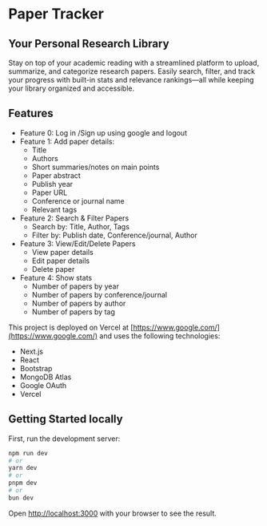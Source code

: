 # Paper Tracker
## Your Personal Research Library

Stay on top of your academic reading with a streamlined platform to upload, summarize, and categorize research papers. Easily search, filter, and track your progress with built-in stats and relevance rankings—all while keeping your library organized and accessible.

## Features
- Feature 0: Log in /Sign up using google and logout
- Feature 1: Add paper details:
    - Title
    - Authors
    - Short summaries/notes on main points
    - Paper abstract
    - Publish year
    - Paper URL
    - Conference or journal name
    - Relevant tags
- Feature 2: Search & Filter Papers
    - Search by: Title, Author, Tags
    - Filter by: Publish date, Conference/journal, Author
- Feature 3: View/Edit/Delete Papers
    - View paper details
    - Edit paper details
    - Delete paper
- Feature 4: Show stats
    - Number of papers by year
    - Number of papers by conference/journal
    - Number of papers by author
    - Number of papers by tag

This project is deployed on Vercel at [https://www.google.com/](https://www.google.com/) and uses the following technologies:
- Next.js
- React
- Bootstrap
- MongoDB Atlas
- Google OAuth
- Vercel



## Getting Started locally

First, run the development server:

```bash
npm run dev
# or
yarn dev
# or
pnpm dev
# or
bun dev
```

Open [http://localhost:3000](http://localhost:3000) with your browser to see the result.

<!-- You can start editing the page by modifying `app/page.js`. The page auto-updates as you edit the file.

This project uses [`next/font`](https://nextjs.org/docs/app/building-your-application/optimizing/fonts) to automatically optimize and load [Geist](https://vercel.com/font), a new font family for Vercel.

## Learn More

To learn more about Next.js, take a look at the following resources:

- [Next.js Documentation](https://nextjs.org/docs) - learn about Next.js features and API.
- [Learn Next.js](https://nextjs.org/learn) - an interactive Next.js tutorial.

You can check out [the Next.js GitHub repository](https://github.com/vercel/next.js) - your feedback and contributions are welcome!

## Deploy on Vercel

The easiest way to deploy your Next.js app is to use the [Vercel Platform](https://vercel.com/new?utm_medium=default-template&filter=next.js&utm_source=create-next-app&utm_campaign=create-next-app-readme) from the creators of Next.js.

Check out our [Next.js deployment documentation](https://nextjs.org/docs/app/building-your-application/deploying) for more details. -->
